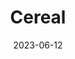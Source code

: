 ---
title: 'Cereal'
date: '2023-06-12' 
metatag: '' 
inventory: '40' 
draft: false 
# meta description 
shortDescripton: ''
description: 'Breakfast'
longdescription: ''
tags: ''
brand: ''
subCategory: ''
unit: 'Unit'
sellCount: '0'
featured: False
# product Price
price: '200.0'
# Product Short Description
productID: '3DF136E8-1BFF-ED11-996D-005056B3A416'
type: 'products'
category: 'Breakfast' 
thumnailproduct: 'https://eraconnect.blob.core.windows.net/product-images/basics/184adb43-5746-4b1b-8410-79972a6a2264.webp' 
images:
  - image: 'https://eraconnect.blob.core.windows.net/product-images/basics/184adb43-5746-4b1b-8410-79972a6a2264.webp'  
Variants:
---